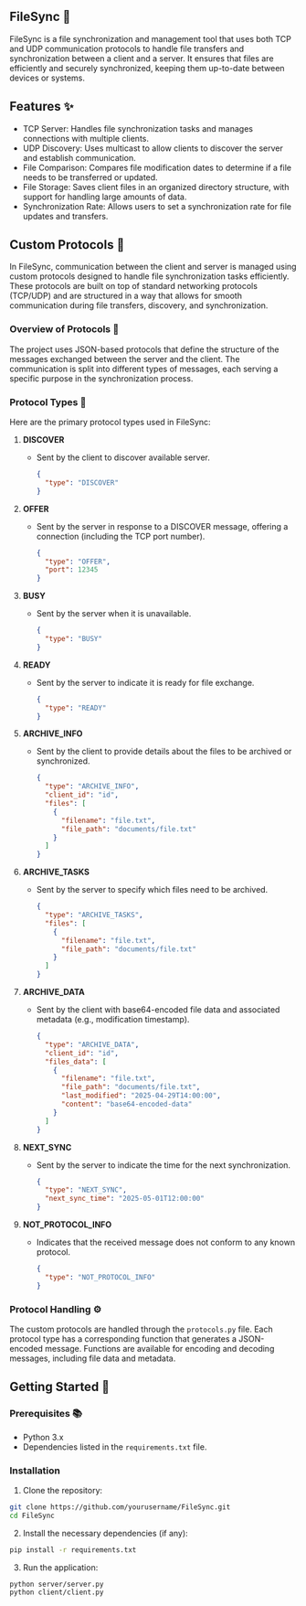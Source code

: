 ## FileSync 🚀
FileSync is a file synchronization and management tool that uses both TCP and UDP communication 
protocols to handle file transfers and synchronization between a client and a server. 
It ensures that files are efficiently and securely synchronized, keeping them up-to-date between
devices or systems.

## Features ✨
- TCP Server: Handles file synchronization tasks and manages connections with multiple clients.
- UDP Discovery: Uses multicast to allow clients to discover the server and establish communication.
- File Comparison: Compares file modification dates to determine if a file needs to be transferred or updated.
- File Storage: Saves client files in an organized directory structure, with support for handling large amounts of data.
- Synchronization Rate: Allows users to set a synchronization rate for file updates and transfers.

## Custom Protocols 🔧
In FileSync, communication between the client and server is managed using custom protocols designed to handle file synchronization tasks efficiently. These protocols are built on top of standard networking protocols (TCP/UDP) and are structured in a way that allows for smooth communication during file transfers, discovery, and synchronization.

### Overview of Protocols 📝
The project uses JSON-based protocols that define the structure of the messages exchanged between the server and the client. The communication is split into different types of messages, each serving a specific purpose in the synchronization process.

### Protocol Types 📝
Here are the primary protocol types used in FileSync:

1. **DISCOVER**
   - Sent by the client to discover available server.
     ```json
     {
       "type": "DISCOVER"
     }
     ```

2. **OFFER**
   - Sent by the server in response to a DISCOVER message, offering a connection (including the TCP port number).
     ```json
     {
       "type": "OFFER",
       "port": 12345
     }
     ```

3. **BUSY**
   - Sent by the server when it is unavailable.
     ```json
     {
       "type": "BUSY"
     }
     ```

4. **READY**
   - Sent by the server to indicate it is ready for file exchange.
     ```json
     {
       "type": "READY"
     }
     ```

5. **ARCHIVE_INFO**
   - Sent by the client to provide details about the files to be archived or synchronized.
     ```json
     {
       "type": "ARCHIVE_INFO",
       "client_id": "id",
       "files": [
         {
           "filename": "file.txt",
           "file_path": "documents/file.txt"
         }
       ]
     }
     ```

6. **ARCHIVE_TASKS**
   - Sent by the server to specify which files need to be archived.
     ```json
     {
       "type": "ARCHIVE_TASKS",
       "files": [
         {
           "filename": "file.txt",
           "file_path": "documents/file.txt"
         }
       ]
     }
     ```

7. **ARCHIVE_DATA**
   - Sent by the client with base64-encoded file data and associated metadata (e.g., modification timestamp).
     ```json
     {
       "type": "ARCHIVE_DATA",
       "client_id": "id",
       "files_data": [
         {
           "filename": "file.txt",
           "file_path": "documents/file.txt",
           "last_modified": "2025-04-29T14:00:00",
           "content": "base64-encoded-data"
         }
       ]
     }
     ```

8. **NEXT_SYNC**
   - Sent by the server to indicate the time for the next synchronization.
     ```json
     {
       "type": "NEXT_SYNC",
       "next_sync_time": "2025-05-01T12:00:00"
     }
     ```

9. **NOT_PROTOCOL_INFO**
   - Indicates that the received message does not conform to any known protocol.
     ```json
     {
       "type": "NOT_PROTOCOL_INFO"
     }
     ```
     
### Protocol Handling ⚙️

The custom protocols are handled through the `protocols.py` file. Each protocol type has a corresponding function that generates a JSON-encoded message. Functions are available for encoding and decoding messages, including file data and metadata.

## Getting Started 🏁

### Prerequisites 📚

- Python 3.x
- Dependencies listed in the `requirements.txt` file.

### Installation

1. Clone the repository:
```bash
git clone https://github.com/yourusername/FileSync.git
cd FileSync
```

2. Install the necessary dependencies (if any):

```bash    
pip install -r requirements.txt
```

3. Run the application:

 ```bash
python server/server.py
python client/client.py
```